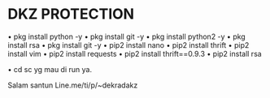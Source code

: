 # DKZ PROTECTION

• pkg install python -y
• pkg install git -y
• pkg install python2 -y
• pkg install rsa
• pkg install git -y
• pip2 install nano
• pip2 install thrift
• pip2 install vim
• pip2 install requests
• pip2 install thrift==0.9.3
• pip2 install rsa

• cd sc yg mau di run ya. 

Salam santun
Line.me/ti/p/~dekradakz


